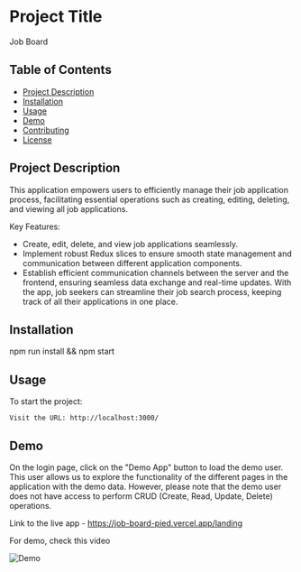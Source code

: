 # Project Title
Job Board

## Table of Contents
- [Project Description](#project-description)
- [Installation](#installation)
- [Usage](#usage)
- [Demo](#demo)
- [Contributing](#contributing)
- [License](#license)

## Project Description
This application empowers users to efficiently manage their job application process, facilitating essential operations such as creating, editing, deleting, and viewing all job applications.

Key Features:

- Create, edit, delete, and view job applications seamlessly.
- Implement robust Redux slices to ensure smooth state management and communication between different application components.
- Establish efficient communication channels between the server and the frontend, ensuring seamless data exchange and real-time updates.
With the app, job seekers can streamline their job search process, keeping track of all their applications in one place. 

## Installation
npm run install && npm start

## Usage
To start the project:

```
Visit the URL: http://localhost:3000/
```

## Demo

On the login page, click on the "Demo App" button to load the demo user. This user allows us to explore the functionality of the different pages in the application with the demo data. However, please note that the demo user does not have access to perform CRUD (Create, Read, Update, Delete) operations.

Link to the live app - https://job-board-pied.vercel.app/landing

For demo, check this video

![Demo](https://d.pr/v/hKIoFW+)

